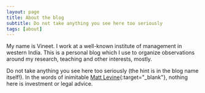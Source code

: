```yaml
---
layout: page
title: About the blog
subtitle: Do not take anything you see here too seriously
tags: [about]
---
```


My name is Vineet. I work at a well-known institute of management in western
India. This is a personal blog which I use to organize observations around my
research, teaching and other interests, mostly.

Do not take anything you see here too seriously (the hint is in the blog name
itself!).  In the words of inimitable [Matt
Levine](https://www.bloomberg.com/opinion/authors/ARbTQlRLRjE/matthew-s-levine){:target="_blank"},
nothing here is investment or legal advice.

